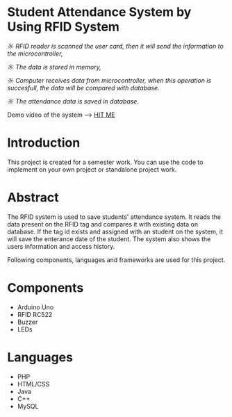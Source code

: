 # Student Attendance System by Using RFID System 




  *☼ RFID reader is scanned the user card, then it will send the information to the microcontroller,*
  
  *☼ The data is stored in memory,*
  
  *☼ Computer receives data from microcontroller, when this operation is succesfull, the data will be compared with database.*
  
  *☼ The attendance data is saved in database.*
  
  
  
  Demo video of the system --> [HIT ME](https://youtu.be/49ZN7k5dfDk)
  
# Introduction
This project is created for a semester work. You can use the code to implement on your own project or standalone project work.

# Abstract
The RFID system is used to save students' attendance system. It reads the data present on the RFID tag and compares it with existing data on database. If the tag id exists and assigned with an student on the system, it will save the enterance date of the student. The system also shows the users information and access history.

Following components, languages and frameworks are used for this project.

# Components
* Arduino Uno
* RFID RC522
* Buzzer
* LEDs

# Languages
* PHP
* HTML/CSS
* Java
* C++
* MySQL



